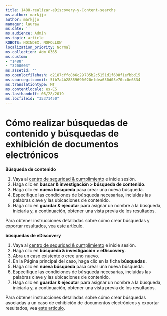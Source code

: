 ```yaml
---
title: 1488-realizar-eDiscovery-y-Content-searchs
ms.author: markjjo
author: markjjo
manager: lauraw
ms.date: ''
ms.audience: Admin
ms.topic: article
ROBOTS: NOINDEX, NOFOLLOW
localization_priority: Normal
ms.collection: Adm_O365
ms.custom:
- "1488"
- "3200003"
ms.assetid: ''
ms.openlocfilehash: d2187cffc8b6c29785b2c5151d1f608f1efbbd15
ms.sourcegitcommit: 5fb7a4b28859690020efdea630d03e70cc0e6334
ms.translationtype: MT
ms.contentlocale: es-ES
ms.lasthandoff: 06/28/2019
ms.locfileid: "35371450"
---
```

# <a name="how-to-perform-content-searches-and-ediscovery-searches"></a>Cómo realizar búsquedas de contenido y búsquedas de exhibición de documentos electrónicos

**Búsqueda de contenido**

1. Vaya al [centro de seguridad & cumplimiento](https://protection.office.com) e inicie sesión.
2. Haga clic en **buscar & investigación > búsqueda de contenido**.
3. Haga clic en **nueva búsqueda** para crear una nueva búsqueda.
4. Especifique las condiciones de búsqueda necesarias, incluidas las palabras clave y las ubicaciones de contenido.  
5. Haga clic en **guardar & ejecutar** para asignar un nombre a la búsqueda, iniciarla y, a continuación, obtener una vista previa de los resultados.

Para obtener instrucciones detalladas sobre cómo crear búsquedas y exportar resultados, vea [este artículo](https://docs.microsoft.com/office365/securitycompliance/content-search).

**búsquedas de eDiscovery**

1. Vaya al [centro de seguridad & cumplimiento](https://protection.office.com) e inicie sesión.
2. Haga clic en **búsqueda & investigación > eDiscovery**.
3. Abra un caso existente o cree uno nuevo.
4. En la Página principal del caso, haga clic en la ficha **búsquedas** .  
5. Haga clic en **nueva búsqueda** para crear una nueva búsqueda.
6. Especifique las condiciones de búsqueda necesarias, incluidas las palabras clave y las ubicaciones de contenido.  
7. Haga clic en **guardar & ejecutar** para asignar un nombre a la búsqueda, iniciarla y, a continuación, obtener una vista previa de los resultados.

Para obtener instrucciones detalladas sobre cómo crear búsquedas asociadas a un caso de exhibición de documentos electrónicos y exportar resultados, vea [este artículo](https://docs.microsoft.com/office365/securitycompliance/ediscovery-cases).
